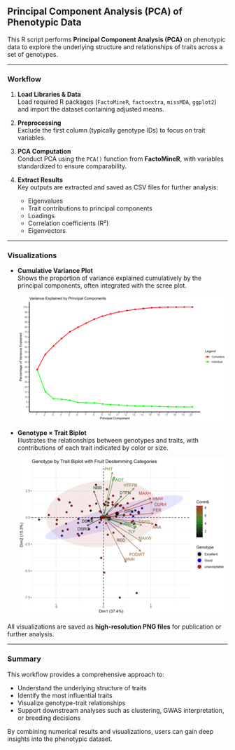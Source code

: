 ## Principal Component Analysis (PCA) of Phenotypic Data

This R script performs **Principal Component Analysis (PCA)** on phenotypic data to explore the underlying structure and relationships of traits across a set of genotypes.

---

### Workflow

1. **Load Libraries & Data**  
   Load required R packages (`FactoMineR`, `factoextra`, `missMDA`, `ggplot2`) and import the dataset containing adjusted means.

2. **Preprocessing**  
   Exclude the first column (typically genotype IDs) to focus on trait variables.

3. **PCA Computation**  
   Conduct PCA using the `PCA()` function from **FactoMineR**, with variables standardized to ensure comparability.

4. **Extract Results**  
   Key outputs are extracted and saved as CSV files for further analysis:  
   - Eigenvalues  
   - Trait contributions to principal components  
   - Loadings  
   - Correlation coefficients (R²)  
   - Eigenvectors  

---

### Visualizations

- **Cumulative Variance Plot**  
  Shows the proportion of variance explained cumulatively by the principal components, often integrated with the scree plot.

  ![Scree Plot](scree_plot.png)

- **Genotype × Trait Biplot**  
  Illustrates the relationships between genotypes and traits, with contributions of each trait indicated by color or size.  

  ![Genotype by Trait PCA Biplot](Genotype_by_Trait_PCA_Biplot.png)


All visualizations are saved as **high-resolution PNG files** for publication or further analysis.

---

### Summary
This workflow provides a comprehensive approach to:  
- Understand the underlying structure of traits  
- Identify the most influential traits  
- Visualize genotype-trait relationships  
- Support downstream analyses such as clustering, GWAS interpretation, or breeding decisions

By combining numerical results and visualizations, users can gain deep insights into the phenotypic dataset.

